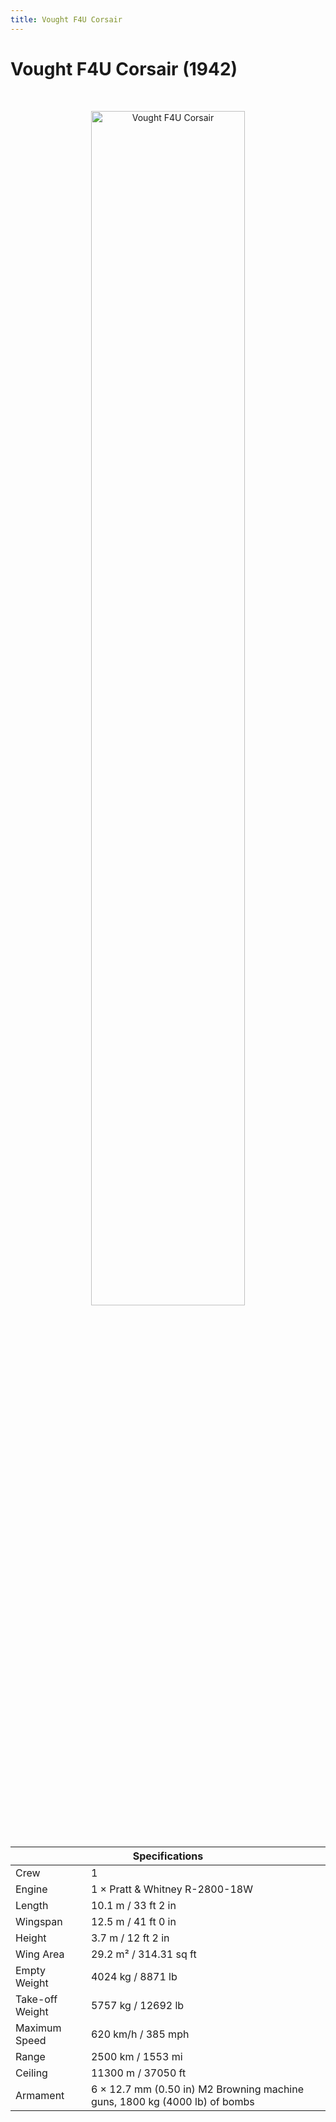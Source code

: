 ```yaml
---
title: Vought F4U Corsair
---
```


<h1 class="center-header">Vought F4U Corsair (1942)</h1>

<br>

<p align="center">
  <img src="../images/vought_f4u_corsair.jpg" alt="Vought F4U Corsair" width="70%">
</p>

<br>

<table class="table_component">
  <thead>
    <tr>
      <th colspan="2" class="header">Specifications</th>
    </tr>
  </thead>
  <tbody>
    <tr>
      <td>Crew</td>
      <td>1</td>
    </tr>
    <tr>
      <td>Engine</td>
      <td>1 × Pratt & Whitney R-2800-18W</td>
    </tr>
    <tr>
      <td>Length</td>
      <td>10.1 m / 33 ft 2 in</td>
    </tr>
    <tr>
      <td>Wingspan</td>
      <td>12.5 m / 41 ft 0 in</td>
    </tr>
    <tr>
      <td>Height</td>
      <td>3.7 m / 12 ft 2 in</td>
    </tr>
    <tr>
      <td>Wing Area</td>
      <td>29.2 m² / 314.31 sq ft</td>
    </tr>
    <tr>
      <td>Empty Weight</td>
      <td>4024 kg / 8871 lb</td>
    </tr>
    <tr>
      <td>Take-off Weight</td>
      <td>5757 kg / 12692 lb</td>
    </tr>
    <tr>
      <td>Maximum Speed</td>
      <td>620 km/h / 385 mph</td>
    </tr>
    <tr>
      <td>Range</td>
      <td>2500 km / 1553 mi</td>
    </tr>
    <tr>
      <td>Ceiling</td>
      <td>11300 m / 37050 ft</td>
    </tr>
    <tr>
      <td>Armament</td>
      <td>6 × 12.7 mm (0.50 in) M2 Browning machine guns, 1800 kg (4000 lb) of bombs</td>
    </tr>
  </tbody>
</table>
